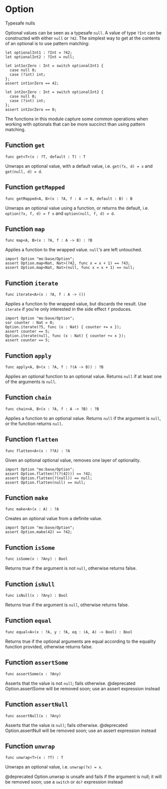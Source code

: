 # Option
Typesafe nulls

Optional values can be seen as a typesafe `null`. A value of type `?Int` can
be constructed with either `null` or `?42`. The simplest way to get at the
contents of an optional is to use pattern matching:

```motoko
let optionalInt1 : ?Int = ?42;
let optionalInt2 : ?Int = null;

let int1orZero : Int = switch optionalInt1 {
  case null 0;
  case (?int) int;
};
assert int1orZero == 42;

let int2orZero : Int = switch optionalInt2 {
  case null 0;
  case (?int) int;
};
assert int2orZero == 0;
```

The functions in this module capture some common operations when working
with optionals that can be more succinct than using pattern matching.

## Function `get`
``` motoko no-repl
func get<T>(x : ?T, default : T) : T
```

Unwraps an optional value, with a default value, i.e. `get(?x, d) = x` and
`get(null, d) = d`.

## Function `getMapped`
``` motoko no-repl
func getMapped<A, B>(x : ?A, f : A -> B, default : B) : B
```

Unwraps an optional value using a function, or returns the default, i.e.
`option(?x, f, d) = f x` and `option(null, f, d) = d`.

## Function `map`
``` motoko no-repl
func map<A, B>(x : ?A, f : A -> B) : ?B
```

Applies a function to the wrapped value. `null`'s are left untouched.
```motoko
import Option "mo:base/Option";
assert Option.map<Nat, Nat>(?42, func x = x + 1) == ?43;
assert Option.map<Nat, Nat>(null, func x = x + 1) == null;
```

## Function `iterate`
``` motoko no-repl
func iterate<A>(x : ?A, f : A -> ())
```

Applies a function to the wrapped value, but discards the result. Use
`iterate` if you're only interested in the side effect `f` produces.

```motoko
import Option "mo:base/Option";
var counter : Nat = 0;
Option.iterate(?5, func (x : Nat) { counter += x });
assert counter == 5;
Option.iterate(null, func (x : Nat) { counter += x });
assert counter == 5;
```

## Function `apply`
``` motoko no-repl
func apply<A, B>(x : ?A, f : ?(A -> B)) : ?B
```

Applies an optional function to an optional value. Returns `null` if at
least one of the arguments is `null`.

## Function `chain`
``` motoko no-repl
func chain<A, B>(x : ?A, f : A -> ?B) : ?B
```

Applies a function to an optional value. Returns `null` if the argument is
`null`, or the function returns `null`.

## Function `flatten`
``` motoko no-repl
func flatten<A>(x : ??A) : ?A
```

Given an optional optional value, removes one layer of optionality.
```motoko
import Option "mo:base/Option";
assert Option.flatten(?(?(42))) == ?42;
assert Option.flatten(?(null)) == null;
assert Option.flatten(null) == null;
```

## Function `make`
``` motoko no-repl
func make<A>(x : A) : ?A
```

Creates an optional value from a definite value.
```motoko
import Option "mo:base/Option";
assert Option.make(42) == ?42;
```

## Function `isSome`
``` motoko no-repl
func isSome(x : ?Any) : Bool
```

Returns true if the argument is not `null`, otherwise returns false.

## Function `isNull`
``` motoko no-repl
func isNull(x : ?Any) : Bool
```

Returns true if the argument is `null`, otherwise returns false.

## Function `equal`
``` motoko no-repl
func equal<A>(x : ?A, y : ?A, eq : (A, A) -> Bool) : Bool
```

Returns true if the optional arguments are equal according to the equality function provided, otherwise returns false.

## Function `assertSome`
``` motoko no-repl
func assertSome(x : ?Any)
```

Asserts that the value is not `null`; fails otherwise.
@deprecated Option.assertSome will be removed soon; use an assert expression instead

## Function `assertNull`
``` motoko no-repl
func assertNull(x : ?Any)
```

Asserts that the value _is_ `null`; fails otherwise.
@deprecated Option.assertNull will be removed soon; use an assert expression instead

## Function `unwrap`
``` motoko no-repl
func unwrap<T>(x : ?T) : T
```

Unwraps an optional value, i.e. `unwrap(?x) = x`.

@deprecated Option.unwrap is unsafe and fails if the argument is null; it will be removed soon; use a `switch` or `do?` expression instead
